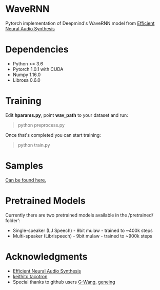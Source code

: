 # WaveRNN

Pytorch implementation of Deepmind's WaveRNN model from [Efficient Neural Audio Synthesis](https://arxiv.org/abs/1802.08435v1)

# Dependencies

* Python >= 3.6
* Pytorch 1.0.1 with CUDA
* Numpy 1.16.0
* Librosa 0.6.0


# Training

Edit **hparams.py**, point **wav_path** to your dataset and run: 

> python preprocess.py

Once that's completed you can start training:

> python train.py

# Samples

[Can be found here.](https://fatchord.github.io/model_outputs/)

# Pretrained Models

Currently there are two pretrained models available in the /pretrained/ folder':

* Single-speaker (LJ Speech) - 9bit mulaw - trained to ~400k steps
* Multi-speaker (Librispeech) - 9bit mulaw - trained to ~900k steps

# Acknowledgments

* [Efficient Neural Audio Synthesis](https://arxiv.org/abs/1802.08435v1)
* [keithito tacotron](https://github.com/keithito/tacotron)
* Special thanks to github users [G-Wang](https://github.com/G-Wang), [geneing](https://github.com/geneing)





